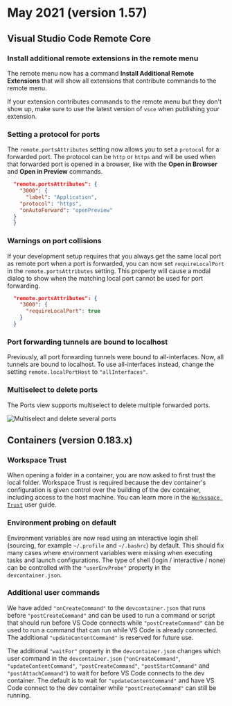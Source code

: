 # May 2021 (version 1.57)

## Visual Studio Code Remote Core

### Install additional remote extensions in the remote menu

The remote menu now has a command **Install Additional Remote Extensions** that will show all extensions that contribute commands to the remote menu.

If your extension contributes commands to the remote menu but they don't show up, make sure to use the latest version of `vsce` when publishing your extension.

### Setting a protocol for ports

The `remote.portsAttributes` setting now allows you to set a `protocol` for a forwarded port. The protocol can be `http` or `https` and will be used when that forwarded port is opened in a browser, like with the **Open in Browser** and **Open in Preview** commands.

```json
  "remote.portsAttributes": {
    "3000": {
      "label": "Application",
    "protocol": "https",
    "onAutoForward": "openPreview"
  }
  }
```

### Warnings on port collisions

If your development setup requires that you always get the same local port as remote port when a port is forwarded, you can now set `requireLocalPort` in the `remote.portsAttributes` setting. This property will cause a modal dialog to show when the matching local port cannot be used for port forwarding.

```json
  "remote.portsAttributes": {
    "3000": {
      "requireLocalPort": true
    }
  }
```

### Port forwarding tunnels are bound to localhost

Previously, all port forwarding tunnels were bound to all-interfaces. Now, all tunnels are bound to localhost. To use all-interfaces instead, change the setting `remote.localPortHost` to `"allInterfaces"`.

### Multiselect to delete ports

The Ports view supports multiselect to delete multiple forwarded ports.

![`Multiselect and delete several ports`](images/1_57/port-multi-delete.gif)

## Containers (version 0.183.x)

### Workspace Trust

When opening a folder in a container, you are now asked to first trust the local folder. Workspace Trust is required because the dev container's configuration is given control over the building of the dev container, including access to the host machine. You can learn more in the [`Workspace Trust`](https://code.visualstudio.com/docs/editor/workspace-trust) user guide.

### Environment probing on default

Environment variables are now read using an interactive login shell (sourcing, for example `~/.profile` and `~/.bashrc`) by default. This should fix many cases where environment variables were missing when executing tasks and launch configurations. The type of shell (login / interactive / none) can be controlled with the `"userEnvProbe"` property in the `devcontainer.json`.

### Additional user commands

We have added `"onCreateCommand"` to the `devcontainer.json` that runs before `"postCreateCommand"` and can be used to run a command or script that should run before VS Code connects while `"postCreateCommand"` can be used to run a command that can run while VS Code is already connected. The additional `"updateContentCommand"` is reserved for future use.

The additional `"waitFor"` property in the `devcontainer.json` changes which user command in the `devcontainer.json` (`"onCreateCommand"`, `"updateContentCommand"`, `"postCreateCommand"`, `"postStartCommand"` and `"postAttachCommand"`) to wait for before VS Code connects to the dev container. The default is to wait for `"updateContentCommand"` and have VS Code connect to the dev container while `"postCreateCommand"` can still be running.

